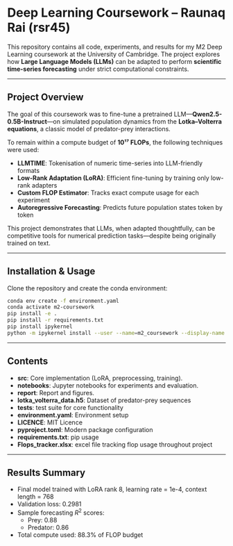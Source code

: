 # Deep Learning Coursework – Raunaq Rai (rsr45)

This repository contains all code, experiments, and results for my M2 Deep Learning coursework at the University of Cambridge. The project explores how **Large Language Models (LLMs)** can be adapted to perform **scientific time-series forecasting** under strict computational constraints.

---

## Project Overview

The goal of this coursework was to fine-tune a pretrained LLM—**Qwen2.5-0.5B-Instruct**—on simulated population dynamics from the **Lotka–Volterra equations**, a classic model of predator-prey interactions.

To remain within a compute budget of **10¹⁷ FLOPs**, the following techniques were used:

- **LLMTIME**: Tokenisation of numeric time-series into LLM-friendly formats
- **Low-Rank Adaptation (LoRA)**: Efficient fine-tuning by training only low-rank adapters
- **Custom FLOP Estimator**: Tracks exact compute usage for each experiment
- **Autoregressive Forecasting**: Predicts future population states token by token

This project demonstrates that LLMs, when adapted thoughtfully, can be competitive tools for numerical prediction tasks—despite being originally trained on text.

---

## Installation & Usage

Clone the repository and create the conda environment:

```bash
conda env create -f environment.yaml
conda activate m2-coursework
pip install -e .
pip install -r requirements.txt
pip install ipykernel
python -m ipykernel install --user --name=m2_coursework --display-name "M2 Coursework"
```

---

## Contents
- **src**: Core implementation (LoRA, preprocessing, training).
- **notebooks**: Jupyter notebooks for experiments and evaluation.
- **report**: Report and figures.
- **lotka_volterra_data.h5**: Dataset of predator-prey sequences
- **tests**: test suite for core functionality
- **environment.yaml**: Environment setup
- **LICENCE**: MIT Licence
- **pyproject.toml**: Modern package configuration
- **requirements.txt**: pip usage
- **Flops_tracker.xlsx**: excel file tracking flop usage throughout project

---

## Results Summary

- Final model trained with LoRA rank 8, learning rate = 1e-4, context length = 768
- Validation loss: 0.2981
- Sample forecasting $R^2$ scores: 
    - Prey: 0.88
    - Predator: 0.86
- Total compute used: 88.3% of FLOP budget

